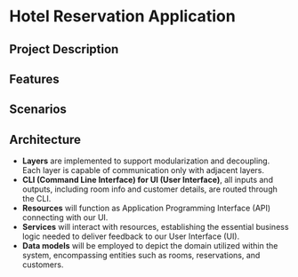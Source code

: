 # Hotel Reservation Application

## Project Description

## Features

## Scenarios

## Architecture
* **Layers** are implemented to support modularization and decoupling. Each layer is capable of communication only with adjacent layers.
* **CLI (Command Line Interface) for UI (User Interface)**, all inputs and outputs, including room info and customer details, are routed through the CLI.
* **Resources** will function as Application Programming Interface (API) connecting with our UI.
* **Services** will interact with resources, establishing the essential business logic needed to deliver feedback to our User Interface (UI).
* **Data models** will be employed to depict the domain utilized within the system, encompassing entities such as rooms, reservations, and customers.
